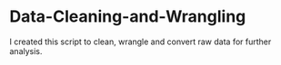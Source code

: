 # Data-Cleaning-and-Wrangling
I created this script to clean, wrangle and convert raw data for further analysis.
